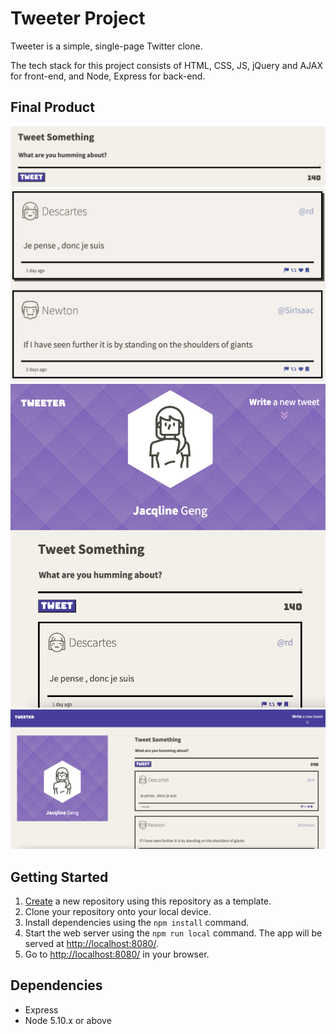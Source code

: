 # Tweeter Project

Tweeter is a simple, single-page Twitter clone.

The tech stack for this project consists of HTML, CSS, JS, jQuery and AJAX for front-end, and Node, Express for back-end.

## Final Product
!["Screenshot of tweet compose box"](https://github.com/jacqlinegeng/tweeter/blob/master/tweet%20compose%20box.png?raw=true)
!["Screenshot of sample tweets"](https://github.com/jacqlinegeng/tweeter/blob/master/screenshots/sample%20tweets.png?raw=true)
!["Screenshot of tweeter in tablet mode"](https://github.com/jacqlinegeng/tweeter/blob/master/tweeter%20table%20mode.png?raw=true)
!["Screenshot of tweeter in desktop mode"](https://github.com/jacqlinegeng/tweeter/blob/master/tweeter%20desktop%20mode.png?raw=true)

## Getting Started

1. [Create](https://docs.github.com/en/repositories/creating-and-managing-repositories/creating-a-repository-from-a-template) a new repository using this repository as a template.
2. Clone your repository onto your local device.
3. Install dependencies using the `npm install` command.
3. Start the web server using the `npm run local` command. The app will be served at <http://localhost:8080/>.
4. Go to <http://localhost:8080/> in your browser.

## Dependencies

- Express
- Node 5.10.x or above
